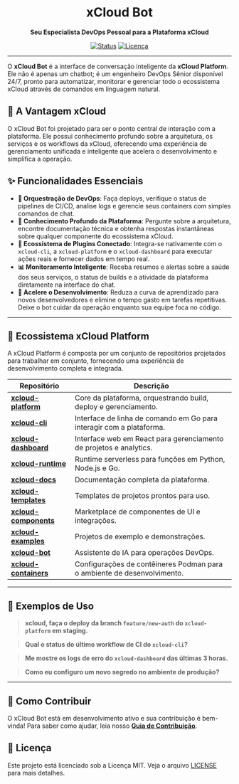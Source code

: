 <div align="center">

# xCloud Bot

**Seu Especialista DevOps Pessoal para a Plataforma xCloud**

[![Status](https://img.shields.io/badge/Status-Em%20Desenvolvimento-orange)](#)
[![Licença](https://img.shields.io/github/license/PageCloudv1/xcloud-bot?color=blue)](https://github.com/PageCloudv1/xcloud-bot/blob/main/LICENSE)

</div>

---

O **xCloud Bot** é a interface de conversação inteligente da **xCloud Platform**. Ele não é apenas um chatbot; é um engenheiro DevOps Sênior disponível 24/7, pronto para automatizar, monitorar e gerenciar todo o ecossistema xCloud através de comandos em linguagem natural.

## 🎯 A Vantagem xCloud

O xCloud Bot foi projetado para ser o ponto central de interação com a plataforma. Ele possui conhecimento profundo sobre a arquitetura, os serviços e os workflows da xCloud, oferecendo uma experiência de gerenciamento unificada e inteligente que acelera o desenvolvimento e simplifica a operação.

## ✨ Funcionalidades Essenciais

- **🤖 Orquestração de DevOps**: Faça deploys, verifique o status de pipelines de CI/CD, analise logs e gerencie seus containers com simples comandos de chat.
- **🔎 Conhecimento Profundo da Plataforma**: Pergunte sobre a arquitetura, encontre documentação técnica e obtenha respostas instantâneas sobre qualquer componente do ecossistema xCloud.
- **🔌 Ecossistema de Plugins Conectado**: Integra-se nativamente com o `xcloud-cli`, a `xcloud-platform` e o `xcloud-dashboard` para executar ações reais e fornecer dados em tempo real.
- **📊 Monitoramento Inteligente**: Receba resumos e alertas sobre a saúde dos seus serviços, o status de builds e a atividade da plataforma diretamente na interface do chat.
- **🚀 Acelere o Desenvolvimento**: Reduza a curva de aprendizado para novos desenvolvedores e elimine o tempo gasto em tarefas repetitivas. Deixe o bot cuidar da operação enquanto sua equipe foca no código.

---

## 🎯 Ecossistema xCloud Platform

A xCloud Platform é composta por um conjunto de repositórios projetados para trabalhar em conjunto, fornecendo uma experiência de desenvolvimento completa e integrada.

| Repositório | Descrição |
|---|---|
| **[xcloud-platform](https://github.com/PageCloudv1/xcloud-platform)** | Core da plataforma, orquestrando build, deploy e gerenciamento. |
| **[xcloud-cli](https://github.com/PageCloudv1/xcloud-cli)** | Interface de linha de comando em Go para interagir com a plataforma. |
| **[xcloud-dashboard](https://github.com/PageCloudv1/xcloud-dashboard)** | Interface web em React para gerenciamento de projetos e analytics. |
| **[xcloud-runtime](https://github.com/PageCloudv1/xcloud-runtime)** | Runtime serverless para funções em Python, Node.js e Go. |
| **[xcloud-docs](https://github.com/PageCloudv1/xcloud-docs)** | Documentação completa da plataforma. |
| **[xcloud-templates](https://github.com/PageCloudv1/xcloud-templates)** | Templates de projetos prontos para uso. |
| **[xcloud-components](https://github.com/PageCloudv1/xcloud-components)** | Marketplace de componentes de UI e integrações. |
| **[xcloud-examples](https://github.com/PageCloudv1/xcloud-examples)** | Projetos de exemplo e demonstrações. |
| **[xcloud-bot](https://github.com/PageCloudv1/xcloud-bot)** | Assistente de IA para operações DevOps. |
| **[xcloud-containers](https://github.com/PageCloudv1/xcloud-containers)** | Configurações de contêineres Podman para o ambiente de desenvolvimento. |

---

## 💬 Exemplos de Uso

> **xcloud, faça o deploy da branch `feature/new-auth` do `xcloud-platform` em staging.**

> **Qual o status do último workflow de CI do `xcloud-cli`?**

> **Me mostre os logs de erro do `xcloud-dashboard` das últimas 3 horas.**

> **Como eu configuro um novo segredo no ambiente de produção?**

---

## 🤝 Como Contribuir

O xCloud Bot está em desenvolvimento ativo e sua contribuição é bem-vinda! Para saber como ajudar, leia nosso **[Guia de Contribuição](CONTRIBUTING.md)**.

## 📝 Licença

Este projeto está licenciado sob a Licença MIT. Veja o arquivo [LICENSE](LICENSE) para mais detalhes.